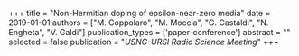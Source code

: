 +++
title = "Non-Hermitian doping of epsilon-near-zero media"
date = 2019-01-01
authors = ["M. Coppolaro", "M. Moccia", "G. Castaldi", "N. Engheta", "V. Galdi"]
publication_types = ['paper-conference']
abstract = ""
selected = false
publication = "*USNC-URSI Radio Science Meeting*"
+++

